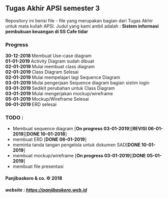 ## Tugas Akhir APSI semester 3

Repository ini berisi file - file yang merupakan bagian dari Tugas Akhir untuk mata kuliah APSI. Judul yang kami ambil adalah : <b>Sistem informasi pembukuan keuangan di SS Cafe tidar</b>

### Progress

<b>30-12-2018 </b> Membuat Use-case diagram<br/>
<b>01-01-2019 </b> Activity Diagram sudah dibuat<br/>
<b>02-01-2019 </b> Mulai membuat class diagram<br/>
<b>02-01-2019 </b> Class Diagram Selesai<br/>
<b>02-01-2019 </b> Mulai mempelajari lagi Sequence Diagram<br/>
<b>03-01-2019 </b> Mulai pengerjaan Sequence diagram bagian sistim login <br/>
<b>03-01-2019 </b> Sedikit perubahan untuk Class Diagram<br/>
<b>03-01-2019 </b> Mulai mengerjakan mockup/wireframe<br/>
<b>05-01-2019 </b> Mockup/Wireframe Selesai<br/>
<b>06-01-2019 </b> ERD selesai

### TODO :
- Membuat sequence diagram [<b>On progress 03-01-2019</b>][<b>REVISI 06-01-2019</b>][<b>DONE 10-01-2018</b>]
- membuat ERD [<b>DONE 06-01-2019</b>]
- meminta tanda tangan pengelola untuk dokumen SAD[<b>DONE 10-01-2019</b>]
- membuat mockup/wireframe [<b>On progress 03-01-2019</b>][<b>DONE 05-01-2019</b>]
- membuat file presentasi

#### Panjibaskoro & co.  &copy; 2018 
##### website : https://panjibaskoro.web.id
